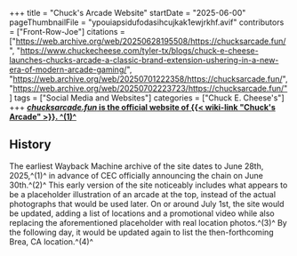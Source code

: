 +++
title = "Chuck's Arcade Website"
startDate = "2025-06-00"
pageThumbnailFile = "ypouiapsidufodasihcujkak1ewjrkhf.avif"
contributors = ["Front-Row-Joe"]
citations = ["https://web.archive.org/web/20250628195508/https://chucksarcade.fun/", "https://www.chuckecheese.com/tyler-tx/blogs/chuck-e-cheese-launches-chucks-arcade-a-classic-brand-extension-ushering-in-a-new-era-of-modern-arcade-gaming/", "https://web.archive.org/web/20250701222358/https://chucksarcade.fun/", "https://web.archive.org/web/20250702223723/https://chucksarcade.fun/"]
tags = ["Social Media and Websites"]
categories = ["Chuck E. Cheese's"]
+++
[***chucksarcade.fun* is the official website of {{< wiki-link "Chuck's Arcade" >}}. ^(1)^**](https://chucksarcade.fun)

## History

The earliest Wayback Machine archive of the site dates to June 28th, 2025,^(1)^ in advance of CEC officially announcing the chain on June 30th.^(2)^ This early version of the site noticeably includes what appears to be a placeholder illustration of an arcade at the top, instead of the actual photographs that would be used later.
On or around July 1st, the site would be updated, adding a list of locations and a promotional video while also replacing the aforementioned placeholder with real location photos.^(3)^ By the following day, it would be updated again to list the then-forthcoming Brea, CA location.^(4)^
